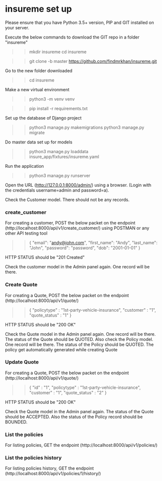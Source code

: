 # insureme set up

Please ensure that you have Python 3.5+  version, PIP and GIT installed on your server.

Execute the below commands to download the GIT repo in a folder "insureme"

>> mkdir insureme 
>> cd insureme

>> git clone -b master https://github.com/findmrkhan/insureme.git

Go to the new folder downloaded
>> cd insureme

Make a new virtual environment

>> python3 -m venv venv

>> pip install -r requirements.txt

Set up the database of Django project
>> python3 manage.py makemigrations
>> python3 manage.py migrate

Do master data set up for models
>> python3 manage.py loaddata insure_app/fixtures/insureme.yaml

Run the application
>> python3 manage.py runserver

Open the URL (http://127.0.0.1:8000/admin/) using a browser. (Login with the credentials username=admin and password=a).

Check the Customer model. There should not be any records.

### create_customer

For creating a customer, POST the below packet on the endpoint (http://localhost:8000/api/v1/create_customer/) using POSTMAN or any other API testing tool


>> {
>>     "email": "andy@john.com",
>>     "first_name": "Andy",
>>     "last_name": "John",
>>     "password": "password",
>>     "dob": "2001-01-01"
>> }

HTTP STATUS should be "201 Created"

Check the customer model in the Admin panel again. One record will be there.


### Create Quote
For creating a Quote, POST the below packet on the endpoint (http://localhost:8000/api/v1/quote/) 

>> {
>>     "policytype"  :  "1st-party-vehicle-insurance",
>>     "customer" : "1",
>>     "quote_status" : "1" 
>> }


HTTP STATUS should be "200 OK"

Check the Quote model in the Admin panel again. One record will be there. The status of the Quote should be QUOTED.
Also check the Policy model. One record will be there. The status of the Policy should be QUOTED. The policy get automatically generated while creating Quote


### Update Quote
For creating a Quote, POST the below packet on the endpoint (http://localhost:8000/api/v1/quote/) 

>> {
>>     "id" : "1",
>>     "policytype"  :  "1st-party-vehicle-insurance",
>>     "customer" : "1",
>>     "quote_status" : "2"
>> }

HTTP STATUS should be "200 OK"


Check the Quote model in the Admin panel again. The status of the Quote should be ACCEPTED. Also the status of the Policy record should be BOUNDED.

### List the policies

For listing policies, GET the endpoint (http://localhost:8000/api/v1/policies/) 

### List the policies history

For listing policies history, GET the endpoint (http://localhost:8000/api/v1/policies/1/history/)



